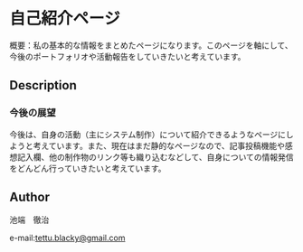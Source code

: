 # 自己紹介ページ

概要：私の基本的な情報をまとめたページになります。このページを軸にして、今後のポートフォリオや活動報告をしていきたいと考えています。

## Description

### 今後の展望
今後は、自身の活動（主にシステム制作）について紹介できるようなページにしようと考えています。また、現在はまだ静的なページなので、記事投稿機能や感想記入欄、他の制作物のリンク等も織り込むなどして、自身についての情報発信をどんどん行っていきたいと考えています。


## Author
池端　徹治

e-mail:tettu.blacky@gmail.com
